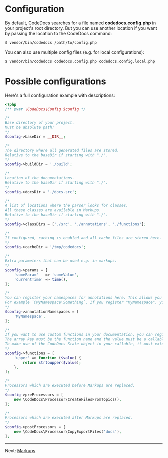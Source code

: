 # Configuration

By default, CodeDocs searches for a file named **codedocs.config.php**
in your project's root directory.
But you can use another location if you want by passing the location to the CodeDocs command: 

```bash
$ vendor/bin/codedocs /path/to/config.php
```

You can also use multiple config files (e.g. for local configurations):

```bash
$ vendor/bin/codedocs codedocs.config.php codedocs.config.local.php
```


# Possible configurations

Here's a full configuration example with descriptions:

```php
<?php
/** @var \CodeDocs\Config $config */

/*
Base directory of your project.
Must be absolute path!
*/
$config->baseDir = __DIR__;

/*
The directory where all generated files are stored.
Relative to the baseDir if starting with "./".
*/
$config->buildDir = './build';

/*
Location of the documentations.
Relative to the baseDir if starting with "./".
*/
$config->docsDir = './docs-src';

/*
A list of locations where the parser looks for classes.
All these classes are available in Markups.
Relative to the baseDir if starting with "./".
*/
$config->classDirs = ['./src', './annotations', './functions'];

/*
If configured, caching is enabled and all cache files are stored here.
*/
$config->cacheDir = '/tmp/codedocs';

/*
Extra parameters that can be used e.g. in markups.
*/
$config->params = [
    'someParam'   => 'someValue',
    'currentTime' => time(),
];

/*
You can register your namespaces for annotations here. This allows you to omit the namespace in the annotations.
For example `@MyNamespace\Something`. If you register "MyNamespace", you can just use `@Something`.
*/
$config->annotationNamespaces = [
    'MyNamespace',
];

/*
If you want to use custom functions in your documentation, you can register them here.
The array key must be the function name and the value must be a callable.
To make use of the CodeDocs State object in your callable, it must extend \CodeDocs\Doc\MarkupFunction.
*/
$config->functions = [
    'upper' => function ($value) {
        return strtoupper($value);
    },
];

/*
Processors which are executed before Markups are replaced.
*/
$config->preProcessors = [
    new \CodeDocs\Processor\CreateFilesFromTopics(),
];

/*
Processors which are executed after Markups are replaced.
*/
$config->postProcessors = [
    new \CodeDocs\Processor\CopyExportFiles('docs'),
];
```

---

Next: [Markups](markups.md)
